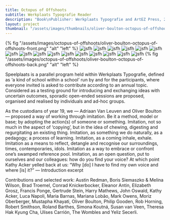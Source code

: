 ```yaml
---
title: Octopus of Offshoots
subtitle: Werkplaats Typografie Reader
description: "Book\nPublisher: Werkplaats Typografie and ArtEZ Press, 2019\nDesign: Oliver Boulton, Adriaan Van Leuven\nEditors: Oliver Boulton, Adriaan van Leuven, Maxine Kopsa\nEdition of 400, softback, 240pp.\nOffset CMYK, perfect bound, cold melt, 230 × 300mm\nISBN: 978-9-49100-30-73"
layout: project
thumbnail: "/assets/images/thumbnails/oliver-boulton-octopus-of-offshoots-front.png"
---
```

{% fig "/assets/images/octopus-of-offshoots/oliver-boulton-octopus-of-offshoots-front.png" "alt" "left" %}
![jsfh](/assets/images/octopus-of-offshoots/oliver-boulton-octopus-of-offshoots-1.png)
![jsfh](/assets/images/octopus-of-offshoots/oliver-boulton-octopus-of-offshoots-2.png)
![jsfh](/assets/images/octopus-of-offshoots/oliver-boulton-octopus-of-offshoots-3.png)
![jsfh](/assets/images/octopus-of-offshoots/oliver-boulton-octopus-of-offshoots-4.png)
![jsfh](/assets/images/octopus-of-offshoots/oliver-boulton-octopus-of-offshoots-5.png)
![jsfh](/assets/images/octopus-of-offshoots/oliver-boulton-octopus-of-offshoots-6.png)
![jsfh](/assets/images/octopus-of-offshoots/oliver-boulton-octopus-of-offshoots-7.png)
![jsfh](/assets/images/octopus-of-offshoots/oliver-boulton-octopus-of-offshoots-8.png)
![jsfh](/assets/images/octopus-of-offshoots/oliver-boulton-octopus-of-offshoots-9.png)
![jsfh](/assets/images/octopus-of-offshoots/oliver-boulton-octopus-of-offshoots-10.png)
![jsfh](/assets/images/octopus-of-offshoots/oliver-boulton-octopus-of-offshoots-11.png)
![jsfh](/assets/images/octopus-of-offshoots/oliver-boulton-octopus-of-offshoots-13.png)
![jsfh](/assets/images/octopus-of-offshoots/oliver-boulton-octopus-of-offshoots-14.png)
![jsfh](/assets/images/octopus-of-offshoots/oliver-boulton-octopus-of-offshoots-15.png)
![jsfh](/assets/images/octopus-of-offshoots/oliver-boulton-octopus-of-offshoots-16.png)
![jsfh](/assets/images/octopus-of-offshoots/oliver-boulton-octopus-of-offshoots-17.png)
{% fig "/assets/images/octopus-of-offshoots/oliver-boulton-octopus-of-offshoots-back.png" "alt" "left" %}

Speelplaats is a parallel program held within Werkplaats Typografie, defined as ‘a kind of school within a school’ run by and for the participants, where everyone invited is asked to contribute according to an annual topic. Considered as a testing ground for introducing and exchanging ideas with uncertain outcomes, sporadic open-ended sessions are proposed, organised and realised by individuals and ad-hoc groups.

As the custodians of year 19, we — Adriaan Van Leuven and Oliver Boulton — proposed a way of working through imitation. Be it a method, model or base; by adopting the action(s) of someone or something. Imitation, not so much in the aspect of ‘copying’, but in the idea of chewing, digesting and regurgitating an existing thing. Imitation, as something we do naturally, as a pedagogy; a process of learning. Imitation, as a coming inhale, exhale. Imitation as a means to reflect, detangle and recognise our surroundings, times, contemporaries, idols. Imitation as a way to embrace or confront one’s swamped reference pool. Imitation, as an open question, put to ourselves and our colleagues: how do you find your voice? At which point Kathy Acker yelled back at us: “Why [do] I have to find my own voice and where [is] it?”  — Introduction excerpt

Contributions and selected work: Austin Redman, Boris Siemaszko & Melina Wilson, Brad Troemel, Conrad Knickerbocker, Eleanor Antin, Elizabeth Grosz, Francis Ponge, Gertrude Stein, Harry Mathews, John Oswald, Kathy Acker, Luca Napoli, Maria Barnas, Mariana Lobão, Mark Owens, Moriz Oberberger, Mustapha Khayati, Oliver Boulton, Philip Gooden, Rob Horning, Robert Smithson, Roland Barthes, Simona Koutná, Susan van Veen, Theresa Hak Kyung Cha, Ulises Carrión, The Wombles and Yeliz Secerli.